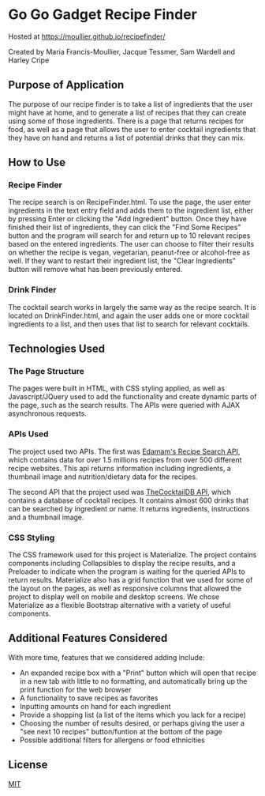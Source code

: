 # Go Go Gadget Recipe Finder

Hosted at https://moullier.github.io/recipefinder/

Created by Maria Francis-Moullier, Jacque Tessmer, Sam Wardell and Harley Cripe

## Purpose of Application

The purpose of our recipe finder is to take a list of ingredients that the user might have at home, and to generate a list of recipes that they can create using some of those ingredients. There is a page that returns recipes for food, as well as a page that allows the user to enter cocktail ingredients that they have on hand and returns a list of potential drinks that they can mix.

## How to Use

  ### Recipe Finder
  The recipe search is on RecipeFinder.html.  To use the page, the user enter ingredients in the text entry field and adds them to the ingredient list, either by pressing Enter or clicking the "Add Ingredient" button.  Once they have finished their list of ingredients, they can click the "Find Some Recipes" button and the program will search for and return up to 10 relevant recipes based on the entered ingredients.  The user can choose to filter their results on whether the recipe is vegan, vegetarian, peanut-free or alcohol-free as well.  If they want to restart their ingredient list, the "Clear Ingredients" button will remove what has been previously entered.
  ### Drink Finder
  The cocktail search works in largely the same way as the recipe search.  It is located on DrinkFinder.html, and again the user adds one or more cocktail ingredients to a list, and then uses that list to search for relevant cocktails.
  
  
## Technologies Used

  ### The Page Structure
  The pages were built in HTML, with CSS styling applied, as well as Javascript/JQuery used to add the functionality and create dynamic parts of the page, such as the search results.  The APIs were queried with AJAX asynchronous requests.
  ### APIs Used
  The project used two APIs.  The first was [Edamam's Recipe Search API](https://developer.edamam.com/edamam-recipe-api), which contains data for over 1.5 millions recipes from over 500 different recipe websites.  This api returns information including ingredients, a thumbnail image and nutrition/dietary data for the recipes.

  The second API that the project used was [TheCocktailDB API](https://www.thecocktaildb.com/api.php), which contains a database of cocktail recipes.  It contains almost 600 drinks that can be searched by ingredient or name.  It returns ingredients, instructions and a thumbnail image.
   
  ### CSS Styling
  The CSS framework used for this project is Materialize.  The project contains components including Collapsibles to display the recipe results, and a Preloader to indicate when the program is waiting for the queried APIs to return results.  Materialize also has a grid function that we used for some of the layout on the pages, as well as responsive columns that allowed the project to display well on mobile and desktop screens.  We chose Materialize as a flexible Bootstrap alternative with a variety of useful components.

## Additional Features Considered

With more time, features that we considered adding include:

 - An expanded recipe box with a "Print" button which will open that recipe in a new tab with little to no formatting, and automatically bring up the print function for the web browser
 - A functionality to save recipes as favorites
 - Inputting amounts on hand for each ingredient
 - Provide a shopping list (a list of the items which you lack for a recipe)
 - Choosing the number of results desired, or perhaps giving the user a "see next 10 recipes" button/funtion at the bottom of the page
 - Possible additional filters for allergens or food ethnicities

## License
[MIT](https://choosealicense.com/licenses/mit/)
